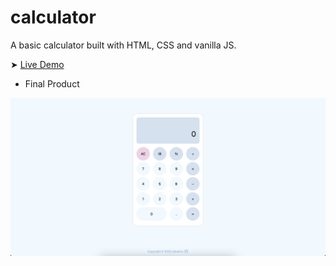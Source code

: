 # calculator

A basic calculator built with HTML, CSS and vanilla JS.

➤ [Live Demo](https://alicelinx.github.io/calculator/)

- Final Product

!["Screenshot of calculator home page"](https://github.com/alicelinx/calculator/blob/main/docs/final-product.png)
